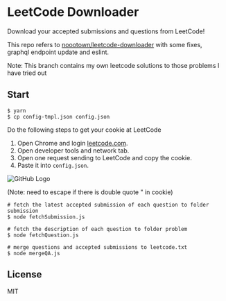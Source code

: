 # LeetCode Downloader

Download your accepted submissions and questions from LeetCode!

This repo refers to [noootown/leetcode-downloader](https://github.com/noootown/leetcode-downloader) with some fixes, graphql endpoint update and eslint.

Note: This branch contains my own leetcode solutions to those problems I have tried out

## Start

```
$ yarn
$ cp config-tmpl.json config.json
```

Do the following steps to get your cookie at LeetCode
1. Open Chrome and login [leetcode.com](https://leetcode.com/).
2. Open developer tools and network tab.
3. Open one request sending to LeetCode and copy the cookie.
4. Paste it into `config.json`.

![GitHub Logo](./cookie.png)

(Note: need to escape if there is double quote " in cookie)

```
# fetch the latest accepted submission of each question to folder submission
$ node fetchSubmission.js

# fetch the description of each question to folder problem
$ node fetchQuestion.js

# merge questions and accepted submissions to leetcode.txt
$ node mergeQA.js
```

## License

MIT
